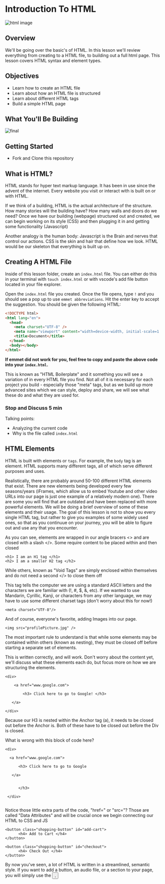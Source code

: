 # Introduction To HTML

![html image](https://cdn.lynda.com/course/170427/170427-637363828865101045-16x9.jpg)

## Overview

We'll be going over the basic's of HTML. In this lesson we'll review everything from creating to a HTML file, to building out a full html page.
This lesson covers HTML syntax and element types.



## Objectives

- Learn how to create an HTML file
- Learn about how an HTML file is structured
- Learn about different HTML tags
- Build a simple HTML page

## What You'll Be Building

![final](Capture.png)

## Getting Started

- Fork and Clone this repository

## What is HTML?

HTML stands for hyper text markup language. It has been in use since the advent of the internet. Every website you visit or interact with is built on or with HTML.

If we think of a building, HTML is the actual architecture of the structure. How many stories will the building have? How many walls and doors do we need? Once we have our building (webpage) structured out and created, we can begin working on its style (CSS) and then plugging it in and getting some functionality (Javascript)

Another analogy is the human body: Javascript is the Brain and nerves that control our actions. CSS is the skin and hair that define how we look. HTML would be our skeleton that everything is built up on. 


## Creating A HTML File

Inside of this lesson folder, create an `index.html` file. You can either do this in your terminal with `touch index.html` or with vscode's add file button located in your file explorer.

Open the `index.html` file you created. Once the file opens, type `!` and you should see a pop up to use `emmet abbreviations`. Hit the enter key to accept the suggestion. You should be given the following HTML:

```html
<!DOCTYPE html>
<html lang="en">
  <head>
    <meta charset="UTF-8" />
    <meta name="viewport" content="width=device-width, initial-scale=1.0" />
    <title>Document</title>
  </head>
  <body></body>
</html>
```

**If emmet did not work for you, feel free to copy and paste the above code into your `index.html`.**


This is known as "HTML Boilerplate" and it something you will see a variation of in every HTML file you find. Not all of it is necessary for each project you build - especially those "meta" tags, but as we build up more advanced sites which we can style, deploy and share, we will see what these do and what they are used for.


### Stop and Discuss 5 min

Talking points:

- Analyzing the current code
- Why is the file called `index.html`

## HTML Elements

HTML is built with elements or `tags`. For example, the `body` tag is an element. HTML supports many different tags, all of which serve different purposes and uses.


Realistically, there are probably around 50-100 different HTML elements that exist. There are new elements being developed every few seasons/years (iFrames, which allow us to embed Youtube and other video URLs into our page is just one example of a  relatively modern one). There are some you will find that are outdated and have been replaced with more powerful elements. We will be doing a brief overview of some of these elements and their usage. The goal of this lesson is not to show you every single HTML tag, but rather to give you examples of some widely used ones, so that as you continuue on your journey, you will be able to figure out and use any that you encounter.  


As you can see, elements are wrapped in our angle bracers <> and are closed with a slash </>.
Some require content to be placed within and then closed
```
<h1> I am an H1 tag </h1>
<h2> I am a smaller H2 tag </h2>
```

While others, known as "Void Tags" are simply enclosed within themselves and do not need a second </> to close them off

This tag tells the computer we are using a standard ASCII letters and the characters we are familiar with (!, #, $, &, etc). If we wanted to use Mandarin, Cyrillic, Kanji, or characters from any other language, we may have to use some different charset tags (don't worry about this for now!)

```
<meta charset="UTF-8"/>

```

And of course, everyone's favorite, adding Images into our page. 

```
<img src="profilePicture.jpg" />
```

The most important rule to understand is that while some elements may be contained within others (known as nesting), they must be closed off before starting a separate set of elements.


This is written correctly, and will work. Don't worry about the content yet, we'll discuss what these elements each do, but focus more on how we are structuring the elements.

```
<div>

    <a href="www.google.com">
      
        <h3> Click here to go to Google! </h3>
      
   </a>

</div>
```


Because our H3 is nested within the Anchor tag (a), it needs to be closed out before the Anchor is. Both of these have to be closed out before the Div is closed.


What is wrong with this block of code here?

```
<div>

  <a href="www.google.com">
  
      <h3> Click here to go to Google 
      
   </a>


      </h3>
      
 </div>     
 
 ```

Notice those little extra parts of the code, "href=" or "src="? Those are called "Data Attributes" and will be crucial once we begin connecting our HTML to CSS and JS

```
<button class="shopping-button" id="add-cart">
      <h4> Add to Cart </h4>
</button>

<button class="shopping-button" id="checkout">
      <h4> Check Out </h4>
</button>

```

By now you've seen, a lot of HTML is written in a streamlined, semantic style. If you want to add a button, an audio file, or a section to your page, you will simply use the <button>, <audio> and <section> tags respectively. 

### Block Elements

Block elements, are `tags` that create a box. These elements stack `vertically` on the page in a column format.

Examples of basic block elements:

| Tag    | Uses                                                                       |
| ------ | -------------------------------------------------------------------------- |
| `div`  | A general use containing element                                           |
| `h<n>` | A header tag used to create different sized headings                       |
| `p`    | A paragraph tag to automatically size text to standard paragraph text size |

#### Semantic Tags

Semantic tags, are elements that have a special meaning. These tags aid screen readers in verbally giving feedback for users with disabilities.
Semantic tags were intoduced in the HTML 5 web standard.

Examples of semantic tags:

| Tag       | Uses                                                                                  |
| --------- | ------------------------------------------------------------------------------------- |
| `nav`     | An element that wraps elements for navigation purposes                                |
| `header`  | This element declares a primary heading section or call to action                     |
| `section` | Containing element to break areas of a page into individual sections                  |
| `article` | Containing element to declare articles on a web page                                  |
| `aside`   | A containing element that is typically used to keep elements to the side on webpages. |

### Inline Elements

These elements are used `inline` of block elements. This means that they stack horizontally and do not break up the flow of a page or element.
They are typically used to join groups of HTML elements on a single line.

Examples of inline elements:

| Tag     | Uses                                                                         |
| ------- | ---------------------------------------------------------------------------- |
| `a`     | Anchor tag used for creating links to external sites or different html pages |
| `span`  | `Spans` mutliple elements into a single line                                 |
| `br`    | Breaks text or elements to a new line on the page                            |
| `input` | An element that accepts a user input                                         |
| `img`   | Used for displaying images on a page                                         |

For a full list of HTML elements visit [W3 Schools](https://www.w3schools.com/html/html_blocks.asp)

### Adding Content To Our Page

Head over to your `index.html`. Let's start by adding a nav to our document. Inside of the `nav` tags, add in a `ul` tag followed by 2 `li` tags inside of the `ul`.
The first `li` should contain the text `Home` and the second should contain the text `About`:

```html
<!DOCTYPE html>
<html lang="en">
  <head>
    <meta charset="UTF-8" />
    <meta name="viewport" content="width=device-width, initial-scale=1.0" />
    <title>Document</title>
  </head>
  <body>
        <nav>
          <ul>
            <li>Home</li>
            <li>About</li>
          </ul>
        </nav>
  </body>
</html>
```

Let's preview our changes. To open the `index.html` file:

- Mac Users: In your terminal use `open index.html`.
- WSL/Windows Users: Right click the `index.html` in your file explorer and select open in explorer. Once the explorer window opens, double click the `index.html`.

**NOTE**: Whenever you make a change to the `index.html`, you must refresh the browser page displaying the file.

Let's add in a `header` and a `section` tag next. The header should come after the closing `nav` tag and before the opening `section` tag.

```html
<!DOCTYPE html>
<html lang="en">
  <head>
    <meta charset="UTF-8" />
    <meta name="viewport" content="width=device-width, initial-scale=1.0" />
    <title>Document</title>
  </head>
  <body>
    <nav>
      <ul>
        <li>Home</li>
        <li>About</li>
      </ul>
    </nav>
    <header></header>
    <section></section>
  </body>
</html>
```

### You Do 10 min

Add some content to your page! Here are the necessary requirements, but feel free to add your own flair:

- Must have at least 1 `h1` tag.
- Must have at least 1 `p` tag.
- Must have at least 1 `section` tag.
- The `section` must have 2 `div` tags inside of it.

Feel free to add images if you finish early!

## Element Attributes

All elements within a HTML document have attributes or properties. These properties allow us to differentiate between elements or asign the same style to multiple elements. (More On This Later)

Here's a list of common html attributes:

| Attribute | Use Case                                                                    |
| --------- | --------------------------------------------------------------------------- |
| `id`      | Used to assign unique id to elements                                        |
| `class`   | Used to give elements the same `name` or `class` to style elements the same |
| `href`    | Used with anchor/`a` tags to define a link for navigation                   |
| `src`     | Used with `img` tags to define a source url for an image                    |

For a full list of HTML attributes visit [W3 Schools](https://www.w3schools.com/html/html_attributes.asp)

### Adding Attributes To Our HTML

In your `index.html`, give both of the `li` tags a class of `link`:

```html
<li class="link">Home</li>
<li class="link">About</li>
```

We'll use this class attribute later on to style these elements.

Now give your `section` an `id` attribute of `section-1`:

```html
<section id="section-1">
  <div></div>
  <div></div>
</section>
```

## Recap

In this lesson we learned how to set up a HTML file utilizing semantic tags and attributes.
There's more to HTML than meets the eye! Feel free to use this lesson to experiment with the html file and try different element combinations.

## Resources

- [W3 Schools](https://www.w3schools.com/html/default.asp)
- [35+ HTML/CSS Resources](https://medium.com/level-up-web/30-html-css-resources-for-beginners-4e4d0af4b44b)
